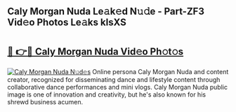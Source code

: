 ## Caly Morgan Nuda Le𝚊k𝚎d N𝚞𝚍e - Part-ZF3 Vid𝚎o Photos Le𝚊ks klsXS

# <h2><a href="http://fbev4cm.evod.top/?m=Caly+Morgan+Nuda">🔗 👉🔴 Caly Morgan Nuda Vid𝚎o Ph𝚘t𝚘s</a></h2>

[![Caly Morgan Nuda N𝚞d𝚎s](https://i.imgur.com/8V9OHl7.gif)](http://fbev4cm.evod.top/?m=Caly+Morgan+Nuda)
Online persona Caly Morgan Nuda and content creator, recognized for disseminating dance and lifestyle content through collaborative dance performances and mini vlogs. Caly Morgan Nuda public image is one of innovation and creativity, but he's also known for his shrewd business acumen. 
